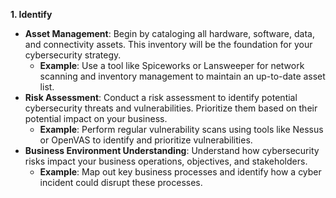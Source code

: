 **1. Identify**

- **Asset Management**: Begin by cataloging all hardware, software, data, and connectivity assets. This inventory will be the foundation for your cybersecurity strategy.
  - **Example**: Use a tool like Spiceworks or Lansweeper for network scanning and inventory management to maintain an up-to-date asset list.
- **Risk Assessment**: Conduct a risk assessment to identify potential cybersecurity threats and vulnerabilities. Prioritize them based on their potential impact on your business.
  - **Example**: Perform regular vulnerability scans using tools like Nessus or OpenVAS to identify and prioritize vulnerabilities.
- **Business Environment Understanding**: Understand how cybersecurity risks impact your business operations, objectives, and stakeholders.
  - **Example**: Map out key business processes and identify how a cyber incident could disrupt these processes.
